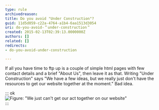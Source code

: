 ```yaml
---
type: rule
archivedreason: 
title: Do you avoid "Under Construction"?
guid: 11d5d059-c22a-4764-a1b4-6aa1513d3054
uri: do-you-avoid-＂under-construction＂
created: 2015-02-13T02:39:13.0000000Z
authors: []
related: []
redirects:
- do-you-avoid-under-construction

---
```


If all you have time to ftp up is a couple of simple html pages with few contact     details and a brief "About Us", then leave it as that. Writing "Under Construction"     says "We have a few ideas, but we really just don't have the resources to get our     website together at the moment." Bad idea.

<!--endintro-->




::: ok  
![Figure: "We just can't get our act together on our website"](../../assets/Websites\_UnderConstruction.jpg)  
:::
